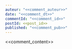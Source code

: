 ```yaml
---
auteur: "<<comment_auteur>>"
date: "<<comment_dt>>"
commentId: "<<comment_id>>"
postId: <<post_id>>
published: "<<comment_pub>>"
---
```


<<comment_content>>
